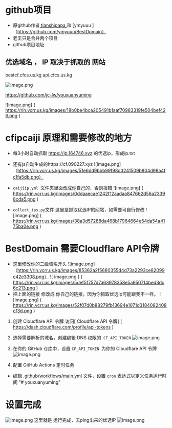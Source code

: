 # github项目
- 原github作者[ tianshipapa ](https://github.com/tianshipapa)和
[ymyuuu ]（https://github.com/ymyuuu/BestDomain）
- 老王只是合并两个项目
- github项目地址
## 优选域名 ， IP 取决于抓取的 网站
bestcf.cfcs.us.kg 
api.cfcs.us.kg

![image.png](https://img.lwxpz.me/file/1736315762020_image.png)

https://github.com/jc-lw/youxuanyuming

![image.png] ( https://rin.vcrr.us.kg/images/18b0be4bca205491b1aaf70983319fe504bef426.png )




# cfipcaiji 原理和需要修改的地方

- 每3小时自动抓取  https://ip.164746.xyz 的优选ip，形成ip.txt 
- 还有js自动生成的https://cf.090227.xyz 
![image.png]（https://rin.vcrr.us.kg/images/51e6dd9bbb99f98d3241509b804d98a4fc1fa5db.png）

- `caijiip.yml `文件夹里面改成你自己的，否则报错
![image.png] ( https://rin.vcrr.us.kg/images/0ddaaecae1242f12aadaa847662d56a23398cda5.png )
- `collect_ips.py`文件 这里是抓取优选IP的网站，如需要可自行修改
![image.png] ( https://rin.vcrr.us.kg/images/38a3d57288da468b17964664e54da54a4175ba0e.png )

# BestDomain 需要Cloudflare API令牌

- 这里修改你的二级域名开头
![image.png]（https://rin.vcrr.us.kg/images/85362a2f5680355d4d73a2293ce82099c42e3308.png）
![ image.png ] ( https://rin.vcrr.us.kg/images/5def5f757d7a63978358e5a950714bed3dc6c213.png )
- 把上面的链接 修改成 你自己的链接，因为你抓取优选ip可能跟我不一样。
![image.png] ( https://rin.vcrr.us.kg/images/52f07d0b88279fb13694e1071d3184082408cf3d.png )



1. 创建 Cloudflare API 令牌
访问[ Cloudflare API 令牌] ( https://dash.cloudflare.com/profile/api-tokens )

2. 选择需要解析的域名，创建编辑 DNS 权限的` CF_API_TOKEN`
![image.png](https://rin.vcrr.us.kg/images/35feefcde1ed0cc08e430e419de73b892157d35c.png)


3. 在你的 GitHub 仓库中，设置 `CF_API_TOKEN `为你的 Cloudflare API 令牌
![image.png](https://rin.vcrr.us.kg/images/004eb6d2c8441cfa266129b3906e43e60bf99090.png)


4. 配置 GitHub Actions 定时任务
- 编辑 [.github/workflows/main.yml](.github/workflows/main.yml) 文件，设置 `cron` 表达式以定义任务运行时间
"# youxuanyuming" 

# 设置完成 
![image.png](https://rin.vcrr.us.kg/images/defa31617244ae82e89f05480be397eb3938f15e.png)
这里就是 运行完成，去ping出来的优选IP
![image.png](https://rin.vcrr.us.kg/images/8816d5204054629815ecf6add95e9e244849e85b.png)

